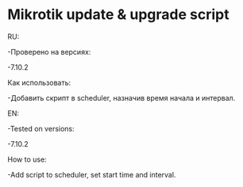 # Mikrotik update & upgrade script

RU:

-Проверено на версиях: 

-7.10.2

Как использовать:

-Добавить скрипт в scheduler, назначив время начала и интервал.

EN:

-Tested on versions:

-7.10.2

How to use:

-Add script to scheduler, set start time and interval.
